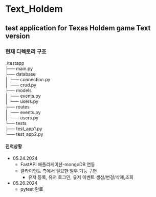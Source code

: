 # Text_Holdem


## test application for Texas Holdem game Text version

### 현재 디렉토리 구조

./testapp  
├── main.py  
├── database  
│   └── connection.py  
│   └── crud.py  
├── models  
│   ├── events.py  
│   └── users.py  
├── routes  
│   ├── events.py  
│   └── users.py  
└── tests  
    ├── test_app1.py  
    └── test_app2.py  
  
#### 진척상황 
- 05.24.2024
  - FastAPI 애플리케이션-mongoDB 연동
  - 클라이언트 측에서 필요한 일부 기능 구현
    - 유저 등록, 유저 로그인, 유저 이벤트 생성/변경/삭제,조회
- 05.26.2024  
  - pytest 완료  
